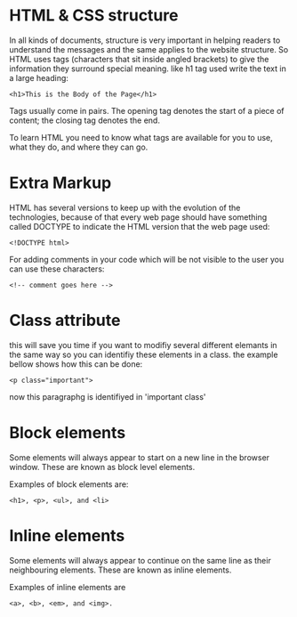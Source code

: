 # HTML & CSS structure
In all kinds of documents, structure is very important in helping
readers to understand the messages and the same applies to the website structure.
So HTML uses tags (characters that sit inside angled
brackets) to give the information they surround special
meaning. like h1 tag used write the text in a large heading: 

```<h1>This is the Body of the Page</h1>```

Tags usually come in pairs. The opening tag denotes
the start of a piece of content; the closing tag denotes
the end.

To learn HTML you need to know what tags are
available for you to use, what they do, and where they
can go.
# Extra Markup
HTML has several versions to keep up with the evolution of the technologies, because of that every web page should have something called DOCTYPE to indicate the HTML version that the web page used:

```<!DOCTYPE html>```

For adding comments in your code which will be not visible to the user you can use these characters:

```<!-- comment goes here -->```

# Class attribute
this will save you time if you want to modifiy several different elemants in the same way so you can identifiy these elements in a class. the example bellow shows how this can be done:

```<p class="important">```

now this paragraphg is identifiyed in 'important class'
# Block elements
Some elements will always appear to start on a new line in the browser window. These are known as block level elements.

Examples of block elements are: 


``<h1>, <p>, <ul>, and <li>``
# Inline elements
Some elements will always appear to continue on the same line as their neighbouring elements. These are known as inline elements.

Examples of inline elements are

``<a>, <b>, <em>, and <img>.``